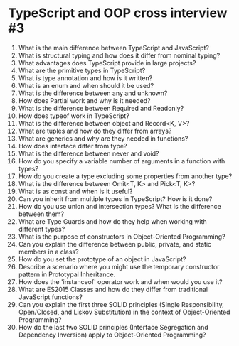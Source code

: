 # TypeScript and OOP cross interview #3

1. What is the main difference between TypeScript and JavaScript?
2. What is structural typing and how does it differ from nominal typing?
3. What advantages does TypeScript provide in large projects?
4. What are the primitive types in TypeScript?
5. What is type annotation and how is it written?
6. What is an enum and when should it be used?
7. What is the difference between any and unknown?
8. How does Partial<T> work and why is it needed?
9. What is the difference between Required<T> and Readonly<T>?
10. How does typeof work in TypeScript?
11. What is the difference between object and Record<K, V>?
12. What are tuples and how do they differ from arrays?
13. What are generics and why are they needed in functions?
14. How does interface differ from type?
15. What is the difference between never and void?
16. How do you specify a variable number of arguments in a function with types?
17. How do you create a type excluding some properties from another type?
18. What is the difference between Omit<T, K> and Pick<T, K>?
19. What is as const and when is it useful?
20. Can you inherit from multiple types in TypeScript? How is it done?
21. How do you use union and intersection types? What is the difference between them?
22. What are Type Guards and how do they help when working with different types?
23. What is the purpose of constructors in Object-Oriented Programming?
24. Can you explain the difference between public, private, and static members in a class?
25. How do you set the prototype of an object in JavaScript?
26. Describe a scenario where you might use the temporary constructor pattern in Prototypal Inheritance.
27. How does the 'instanceof' operator work and when would you use it?
28. What are ES2015 Classes and how do they differ from traditional JavaScript functions?
29. Can you explain the first three SOLID principles (Single Responsibility, Open/Closed, and Liskov Substitution) in the context of Object-Oriented Programming?
30. How do the last two SOLID principles (Interface Segregation and Dependency Inversion) apply to Object-Oriented Programming?